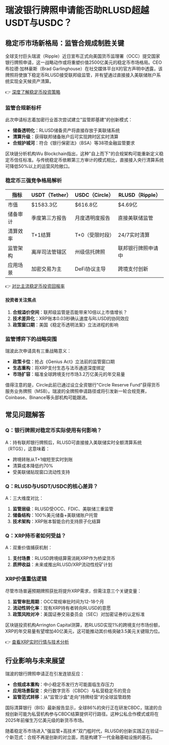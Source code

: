 # 瑞波银行牌照申请能否助RLUSD超越USDT与USDC？

## 稳定币市场新格局：监管合规成制胜关键

全球支付巨头瑞波（Ripple）近日宣布正式向美国货币监理署（OCC）提交国家银行牌照申请，这一战略动作或将重塑价值2500亿美元的稳定币市场格局。CEO布拉德·加林豪斯（Brad Garlinghouse）在社交媒体平台X的官方声明中透露，该牌照将使旗下稳定币RLUSD接受联邦级监管，并有望通过直接接入美联储账户系统实现全天候资产清算。

👉 [深度了解稳定币投资策略](https://bit.ly/okx_welcome)

### 监管合规新标杆
此次申请标志着加密行业首次尝试建立"监管即基建"的创新模式：
- **储备透明化**：RLUSD储备资产将直接存放于美联储系统
- **清算升级**：获得联邦储备账户后可实现跨时区实时清算
- **合规护城河**：符合《银行保密法》（BSA）等38项金融监管要求

区块链分析机构Wu Blockchain指出，这种"自上而下"的合规架构可能重新定义稳定币信任标准。与传统稳定币依赖第三方审计的模式相比，直接接入央行清算系统可降低50%以上的运营风险敞口。

### 稳定币三强竞争格局解析

| 指标        | USDT（Tether）    | USDC（Circle）    | RLUSD（Ripple）   |
|-------------|-------------------|-------------------|-------------------|
| 市值        | $1583.3亿         | $616.8亿          | $4.69亿           |
| 储备审计    | 季度第三方报告    | 月度透明度报告    | 直接美联储监管    |
| 清算效率    | T+1结算           | T+0（受限时段）   | 24/7实时清算      |
| 监管架构    | 离岸司法管辖区    | 州级信托牌照      | 联邦银行牌照申请中|
| 应用场景    | 加密交易为主      | DeFi协议主导      | 跨境支付创新      |

👉 [对比主流稳定币投资回报率](https://bit.ly/okx_welcome)

#### 投资者关注焦点
1. **合规溢价空间**：联邦级监管是否能带来10倍以上市值增长？
2. **技术差异化**：XRP账本0.03秒确认速度与RLUSD的协同效应
3. **政策窗口期**：美国《稳定币透明法案》立法进程的影响

### 监管博弈下的战略突围
瑞波此次申请具有三重战略意义：
- **政策卡位**：抢占《Genius Act》立法前的监管窗口期
- **生态重构**：将XRP支付生态与法币通道深度绑定
- **市场扩容**：瞄准全球跨境支付市场3.2万亿美元的年交易量

值得注意的是，Circle此前已通过设立全资银行"Circle Reserve Fund"获得货币服务业务牌照（MSB）。瑞波的全牌照申请路径或将引发新一轮合规竞赛，Coinbase、Binance等头部机构可能跟进。

## 常见问题解答

### Q：银行牌照对稳定币实际使用有何影响？
A：持有联邦银行牌照后，RLUSD可直接接入美联储实时全额清算系统（RTGS），这意味着：
- 跨境转账从T+1缩短至实时到账
- 清算成本降低约70%
- 受美联储贴现窗口流动性支持

### Q：RLUSD与USDT/USDC的核心差异？
A：三大维度对比：
1. **监管层级**：RLUSD受OCC、FDIC、美联储三重监管
2. **储备结构**：100%美元储备+美联储账户托管
3. **技术架构**：XRP账本智能合约支持原子化结算

### Q：XRP持币者如何受益？
A：双重价值捕获机制：
1. **支付场景**：RLUSD跨境结算需消耗XRP作为桥梁货币
2. **质押收益**：未来或推出RLUSD/XRP流动性挖矿计划

### XRP价值重估逻辑
尽管市场普遍预期牌照获批将提升XRP需求，但需注意三个关键变量：
1. **监管审批周期**：OCC常规审批时间为12-18个月
2. **流动性转化率**：现有XRP持有者转向RLUSD的意愿
3. **政策风险对冲**：美国证券交易委员会（SEC）对加密证券的认定标准

区块链投资机构Arrington Capital测算，若RLUSD实现1%的跨境支付市场份额，XRP的年交易量有望增加40亿美元，这可能推动其价格突破3.5美元关键阻力位。

👉 [查看XRP实时行情与技术分析](https://bit.ly/okx_welcome)

## 行业影响与未来展望

瑞波的银行牌照申请正在引发连锁反应：
- **合规成本重构**：中小稳定币发行方可能面临生存压力
- **应用场景裂变**：央行数字货币（CBDC）与私营稳定币的竞合
- **监管范式转移**：从"监管沙盒"走向"持牌经营"的全球监管趋势

国际清算银行（BIS）最新报告显示，全球86%的央行正在研发CBDC，瑞波的合规创新可能为私营机构参与CBDC结算提供可行路径。这种公私合作模式或将在2025年前催生万亿美元级的新货币市场。

随着稳定币市场进入"强监管+高技术"双门槛时代，RLUSD的创新实践正在验证一个新范式：合规不再是创新的对立面，而是构建下一代金融基础设施的基石。